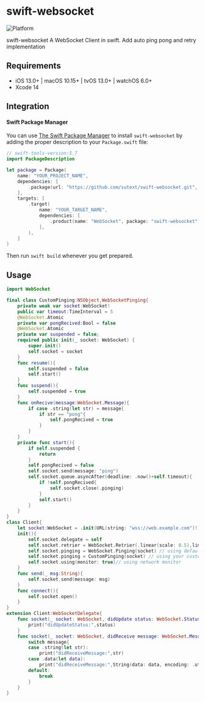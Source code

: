 # swift-websocket

![Platform](https://img.shields.io/badge/platforms-iOS%2013.0%20%7C%20macOS%2010.15%20%7C%20tvOS%2013.0%20%7C%20watchOS%206.0-F28D00.svg)

swift-websocket A WebSocket Client in swift. Add auto ping pong and retry implementation

## Requirements

- iOS 13.0+ | macOS 10.15+ | tvOS 13.0+ | watchOS 6.0+
- Xcode 14

## Integration

#### Swift Package Manager

You can use [The Swift Package Manager](https://swift.org/package-manager) to install `swift-websocket` by adding the proper description to your `Package.swift` file:

```swift
// swift-tools-version:5.7
import PackageDescription

let package = Package(
    name: "YOUR_PROJECT_NAME",
    dependencies: [
        .package(url: "https://github.com/sutext/swift-websocket.git", from: "1.0.0"),
    ],
    targets: [
        .target(
            name: "YOUR_TARGET_NAME",
            dependencies: [
                .product(name: "WebSocket", package: "swift-websocket")
            ],
        ),
    ]
)
```
Then run `swift build` whenever you get prepared.

## Usage
```swift
import WebSocket

final class CustomPinging:NSObject,WebSocketPinging{
    private weak var socket:WebSocket!
    public var timeout:TimeInterval = 5
    @WebSocket.Atomic
    private var pongRecived:Bool = false
    @WebSocket.Atomic
    private var suspended = false;
    required public init(_ socket: WebSocket) {
        super.init()
        self.socket = socket
    }
    func resume(){
        self.suspended = false
        self.start()
    }
    func suspend(){
        self.suspended = true
    }
    func onRecive(message:WebSocket.Message){
        if case .string(let str) = message{
            if str == "pong"{
                self.pongRecived = true
            }
        }
    }
    private func start(){
        if self.suspended {
            return
        }
        self.pongRecived = false
        self.socket.send(message: "ping")
        self.socket.queue.asyncAfter(deadline: .now()+self.timeout){
            if !self.pongRecived{
                self.socket.close(.pinging)
            }
            self.start()
        }
    }
}
class Client{
    let socket:WebSocket = .init(URL(string: "wss://web.example.com")!)
    init(){
        self.socket.delegate = self
        self.socket.retrier = WebSocket.Retrier(.linear(scale: 0.5),limits: 10)//usubg default retrier
        self.socket.pinging = WebSocket.Pinging(socket) // using default ping pong
        self.socket.pinging = CustomPinging(socket) // using your custom pinging
        self.socket.using(monitor: true)// using network monitor
    }
    func send(_ msg:String){
        self.socket.send(message: msg)
    }
    func connect(){
        self.socket.open()
    }
}
extension Client:WebSocketDelegate{
    func socket(_ socket: WebSocket, didUpdate status: WebSocket.Status) {
        print("didUpdateStatus:",status)
    }
    func socket(_ socket: WebSocket, didReceive message: WebSocket.Message) {
        switch message{
        case .string(let str):
            print("didReceiveMessage:",str)
        case .data(let data):
            print("didReceiveMessage:",String(data: data, encoding: .utf8) ?? "")
        default:
            break
        }
    }
}
```

